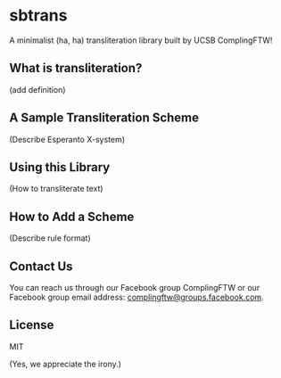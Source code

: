 sbtrans
=======

A minimalist (ha, ha) transliteration library built by UCSB ComplingFTW!

## What is transliteration?

(add definition)


## A Sample Transliteration Scheme

(Describe Esperanto X-system)


## Using this Library

(How to transliterate text)


## How to Add a Scheme

(Describe rule format)


## Contact Us

You can reach us through our Facebook group ComplingFTW or our Facebook group email address: complingftw@groups.facebook.com.


## License

MIT

(Yes, we appreciate the irony.)

